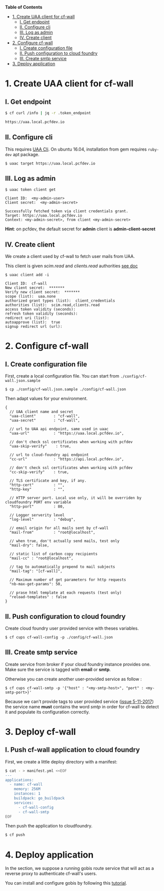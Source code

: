 <!-- markdown-toc start - Don't edit this section. Run M-x markdown-toc-refresh-toc -->
**Table of Contents**

- [1. Create UAA client for cf-wall](#1-create-uaa-client-for-cf-wall)
    - [I. Get endpoint](#i-get-endpoint)
    - [II. Configure cli](#ii-configure-cli)
    - [III. Log as admin](#iii-log-as-admin)
    - [IV. Create client](#iv-create-client)
- [2. Configure cf-wall](#2-configure-cf-wall)
    - [I. Create configuration file](#i-create-configuration-file)
    - [II. Push configuration to cloud foundry](#ii-push-configuration-to-cloud-foundry)
    - [III. Create smtp service](#iii-create-smtp-service)
- [3. Deploy application](#3-deploy-application)

<!-- markdown-toc end -->

# 1. Create UAA client for cf-wall

## I. Get endpoint

```bash
$ cf curl /info | jq -r .token_endpoint

https://uaa.local.pcfdev.io
```

## II. Configure cli

This requires [UAA Cli](https://github.com/cloudfoundry/cf-uaac). On ubuntu 16.04, installation from
gem requires ```ruby-dev``` apt package.

```
$ uaac target https://uaa.local.pcfdev.io
```

## III. Log as admin

```
$ uaac token client get

Client ID:  <my-admin-user>
Client secret:  <my-admin-secret>

Successfully fetched token via client credentials grant.
Target: https://uaa.local.pcfdev.io
Context: <my-admin-secret>, from client <my-admin-secret>
```

**Hint**: on pcfdev, the default secret for **admin** client is **admin-client-secret**


## IV. Create client

We create a client used by cf-wall to fetch user mails from UAA.

This client is given *scim.read* and *clients.read* authorities
[see doc](https://docs.cloudfoundry.org/concepts/architecture/uaa.html)

```
$ uaac client add -i

Client ID:  cf-wall
New client secret:  *******
Verify new client secret:  *******
scope (list):  uaa.none
authorized grant types (list):  client_credentials
authorities (list):  scim.read,clients.read
access token validity (seconds):
refresh token validity (seconds):
redirect uri (list):
autoapprove (list):  true
signup redirect url (url):
```


# 2. Configure cf-wall

## I. Create configuration file

First, create a local configuration file.
You can start from ```./config/cf-wall.json.sample```

```
$ cp ./config/cf-wall.json.sample ./config/cf-wall.json
```

Then adapt values for your environment.
```
{
  // UAA client name and secret
  "uaa-client"        : "cf-wall",
  "uaa-secret"        : "cf-wall",

  // url to UAA api endpoint, same used in uaac
  "uaa-url"           : "https://uaa.local.pcfdev.io",

  // don't check ssl certificates when working with pcfdev
  "uaa-skip-verify"    : true,

  // url to cloud-foundry api endpoint
  "cc-url"            : "https://api.local.pcfdev.io",

  // don't check ssl certificates when working with pcfdev
  "cc-skip-verify"    : true,

  // TLS certificate and key, if any.
  "http-cert"         : "",
  "http-key"          : "",

  // HTTP server port. Local use only, it will be overriden by cloudfoundry PORT env variable
  "http-port"         : 80,

  // Logger serverity level
  "log-level"         : "debug",

  // email origin for all mails sent by cf-wall
  "mail-from"         : "root@localhost",

  // when true, don't actually send mails, test only
  "mail-dry": false,

  // static list of carbon copy recipients
  "mail-cc" : "root@localhost",

  // tag to automatically prepend to mail subjects
  "mail-tag": "[cf-wall]",

  // Maximum number of get parameters for http requests
  "nb-max-get-params": 50,

  // prase html template at each requests (test only)
  "reload-templates" : false
}
```

## II. Push configuration to cloud foundry

Create cloud foundry user provided service with theses variables.

```
$ cf cups cf-wall-config -p ./config/cf-wall.json
```

## III. Create smtp service

Create service from broker if your cloud foundry instance provides one. Make sure the service
is tagged with **email** or **smtp**.

Otherwise you can create another user-provided service as follow :
```
$ cf cups cf-wall-smtp -p '{"host" : "<my-smtp-host>", "port" : <my-smtp-port>}'
```

Because we can't provide tags to user provided service ([issue 5-11-2017](https://github.com/cloudfoundry/cli/issues/1110))
the service name **must** contains the word *smtp* in order for cf-wall to detect it and populate its configuration
correctly.

# 3. Deploy cf-wall

## I. Push cf-wall application to cloud foundry

First, we create a little deploy directory with a manifest:
```bash
$ cat - > manifest.yml <<EOF
---
applications:
  - name: cf-wall
    memory: 256M
    instances: 1
    buildpack: go_buildpack
    services:
      - cf-wall-config
      - cf-wall-smtp
EOF
```

Then push the application to cloudfoundry.
```bash
$ cf push
```

# 4. Deploy application

In the section, we suppose a running gobis route service that will act as
a reverse proxy to authenticate cf-wall's users.

You can install and configure gobis by following this
[tutorial](./gobis.md).



<!-- Local Variables: -->
<!-- ispell-local-dictionary: "american" -->
<!-- End: -->
